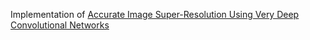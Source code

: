 Implementation of [Accurate Image Super-Resolution Using Very Deep Convolutional Networks](https://arxiv.org/abs/1511.04587)
